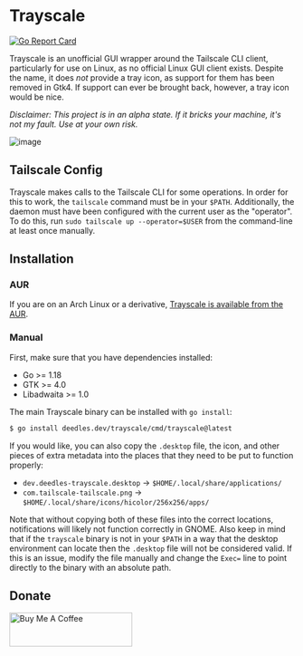 Trayscale
=========

[![Go Report Card](https://goreportcard.com/badge/deedles.dev/trayscale)](https://goreportcard.com/report/deedles.dev/trayscale)

Trayscale is an unofficial GUI wrapper around the Tailscale CLI client, particularly for use on Linux, as no official Linux GUI client exists. Despite the name, it does _not_ provide a tray icon, as support for them has been removed in Gtk4. If support can ever be brought back, however, a tray icon would be nice.

_Disclaimer: This project is in an alpha state. If it bricks your machine, it's not my fault. Use at your own risk._

![image](https://user-images.githubusercontent.com/326750/188052311-2267af08-82a1-422f-b6ad-bc2cd4de0ac5.png)


Tailscale Config
----------------

Trayscale makes calls to the Tailscale CLI for some operations. In order for this to work, the `tailscale` command must be in your `$PATH`. Additionally, the daemon must have been configured with the current user as the "operator". To do this, run `sudo tailscale up --operator=$USER` from the command-line at least once manually.

Installation
------------

### AUR

If you are on an Arch Linux or a derivative, [Trayscale is available from the AUR](https://aur.archlinux.org/packages/trayscale).

### Manual

First, make sure that you have dependencies installed:

* Go >= 1.18
* GTK >= 4.0
* Libadwaita >= 1.0

The main Trayscale binary can be installed with `go install`:

```bash
$ go install deedles.dev/trayscale/cmd/trayscale@latest
```

If you would like, you can also copy the `.desktop` file, the icon, and other pieces of extra metadata into the places that they need to be put to function properly:

* `dev.deedles-trayscale.desktop` -> `$HOME/.local/share/applications/`
* `com.tailscale-tailscale.png` -> `$HOME/.local/share/icons/hicolor/256x256/apps/`

Note that without copying both of these files into the correct locations, notifications will likely not function correctly in GNOME. Also keep in mind that if the `trayscale` binary is not in your `$PATH` in a way that the desktop environment can locate then the `.desktop` file will not be considered valid. If this is an issue, modify the file manually and change the `Exec=` line to point directly to the binary with an absolute path.

Donate
------

<a href="https://www.buymeacoffee.com/DeedleFake" target="_blank"><img src="https://cdn.buymeacoffee.com/buttons/v2/default-green.png" alt="Buy Me A Coffee" style="height: 60px !important;width: 217px !important;" ></a>
